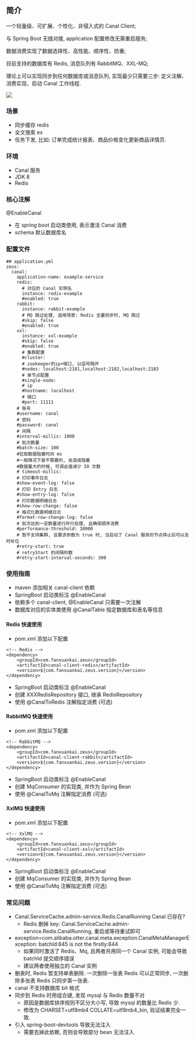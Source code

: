 ## 简介
一个轻量级、可扩展、个性化、非侵入式的 Canal Client;

与 Spring Boot 无缝对接, application 配置修改无需重启服务;

数据消费实现了数据选择性、高性能、顺序性、防重;

目前支持的数据库有 Redis, 消息队列有 RabbitMQ、XXL-MQ;

理论上可以实现同步到任何数据库或消息队列, 实现最少只需要三步: 定义注解、消费实现、启动 Canal 工作线程.

![](http://processon.com/chart_image/5e7d8f17e4b08e4e24428c33.png?_=1589993535902)

### 场景
- 同步缓存 redis
- 全文搜索 es
- 任务下发, 比如: 订单完成统计报表、商品价格变化更新商品详情页.

### 环境
- Canal 服务
- JDK 8
- Redis

### 核心注解
@EnableCanal
- 在 spring boot 启动类使用, 表示激活 Canal 消费
- schema 默认数据库名

### 配置文件
```
## application.yml
zeus:
  canal:
    application-name: example-service
    redis:
      # 对应的 Canal 实例名
      instance: redis-example
      #enabled: true
    rabbit:
      instance: rabbit-example
      # MQ 跳过处理, 适用场景: Redis 全量同步时, MQ 跳过
      #skip: false
      #enabled: true
    xxl:
      instance: xxl-example
      #skip: false
      #enabled: true
      # 集群配置
      #cluster:
      # zookeeper的ip+端口, 以逗号隔开
      #nodes: localhost:2181,localhost:2182,localhost:2183
      # 单节点配置
      #single-node:
      # ip
      #hostname: localhost
      # 端口
      #port: 11111
    # 账号
    #username: canal
    # 密码
    #password: canal
    # 间隔
    #interval-millis: 1000
    # 批次数量
    #batch-size: 100
    #拉取数据阻塞时间 ms
    #一般情况下是不需要的, 会造成阻塞
    #数据量大的时候, 可调此值减少 IO 次数
    # timeout-millis:
    # 打印事件日志
    #show-event-log: false
    # 打印 Entry 日志
    #show-entry-log: false
    # 打印数据明细日志
    #show-row-change: false
    # 格式化数据明细日志
    #format-row-change-log: false
    # 批次达到一定数量进行并行处理, 且确保顺序消费
    #performance-threshold: 10000
    # 暂不支持集群, 设置该参数为 true 时, 当启动了 Canal 服务的节点停止后可以及时补位
    #retry-start: true
    # retryStart 的间隔秒数
    #retry-start-interval-seconds: 300
```

### 使用指南
- maven 添加相关 canal-client 依赖
- SpringBoot 启动类标注 @EnableCanal
- 依赖多个 canal-client, @EnableCanal 只需要一次注解
- 数据库对应的实体类使用 @CanalTable 指定数据库和表名等信息

#### Redis 快速使用
- pom.xml 添加以下配置
```
<!-- Redis -->
<dependency>
    <groupId>com.fanxuankai.zeus</groupId>
    <artifactId>canal-client-redis</artifactId>
    <version>${com.fanxuankai.zeus.version}</version>
</dependency>
```
- SpringBoot 启动类标注 @EnableCanal
- 创建 XXXRedisRepository 接口, 继承 RedisRepository<XXX>
- 使用 @CanalToRedis 注解指定消费 (可选)

#### RabbitMQ 快速使用
- pom.xml 添加以下配置
```
<!-- RabbitMQ -->
<dependency>
    <groupId>com.fanxuankai.zeus</groupId>
    <artifactId>canal-client-rabbit</artifactId>
    <version>${com.fanxuankai.zeus.version}</version>
</dependency>
```
- SpringBoot 启动类标注 @EnableCanal
- 创建 MqConsumer<XXX> 的实现类, 并作为 Spring Bean
- 使用 @CanalToMq 注解指定消费 (可选)

#### XxlMQ 快速使用
- pom.xml 添加以下配置
```
<!-- XxlMQ -->
<dependency>
    <groupId>com.fanxuankai.zeus</groupId>
    <artifactId>canal-client-xxl</artifactId>
    <version>${com.fanxuankai.zeus.version}</version>
</dependency>
```
- SpringBoot 启动类标注 @EnableCanal
- 创建 MqConsumer<XXX> 的实现类, 并作为 Spring Bean
- 使用 @CanalToMq 注解指定消费 (可选)

### 常见问题
- Canal.ServiceCache.admin-service.Redis.CanalRunning Canal 已存在?
    - Redis 删掉 key: Canal.ServiceCache.admin-service.Redis.CanalRunning, 重启或等待重试即可
- exception=com.alibaba.otter.canal.meta.exception.CanalMetaManagerException: batchId:845 is not the firstly:844
    - 如果同时激活了 Redis、Mq, 且两者共用同一个 Canal 实例, 可能会导致 batchId 提交顺序错误
    - 建议两者使用独立的 Canal 实例 
- 删表时, Redis 暂支持单表删除.
 一次删除一张表 Redis 可以正常同步, 一次删除多张表 Redis 只同步第一张表.
- canal 不支持数据库 bit 格式
- 同步到 Redis 时用组合键, 发现 mysql 与 Redis 数量不对
    - 原因是数据库排序规则不区分大小写, 导致 mysql 的数量比 Redis 少.
    - 修改为 CHARSET=utf8mb4 COLLATE=utf8mb4_bin, 验证结果完全一致.
- 引入 spring-boot-devtools 导致无法注入
    - 需要去掉此依赖, 否则会导致部分 bean 无法注入  